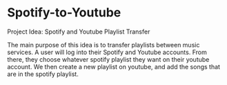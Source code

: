 # Spotify-to-Youtube
Project Idea: Spotify and Youtube Playlist Transfer

The main purpose of this idea is to transfer playlists between music services. A user will log into their Spotify and Youtube accounts. From there, they choose whatever spotify playlist they want on their youtube account. We then create a new playlist on youtube, and add the songs that are in the spotify playlist. 
